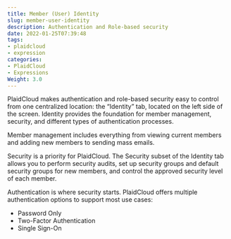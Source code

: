 ```yaml
---
title: Member (User) Identity
slug: member-user-identity
description: Authentication and Role-based security
date: 2022-01-25T07:39:48
tags:
- plaidcloud
- expression
categories:
- PlaidCloud
- Expressions
Weight: 3.0
---
```



PlaidCloud makes authentication and role-based security easy to control from one centralized location: the “Identity” tab, located on the left side of the screen. Identity provides the foundation for member management, security, and different types of authentication processes.

Member management includes everything from viewing current members and adding new members to sending mass emails.

Security is a priority for PlaidCloud. The Security subset of the Identity tab allows you to perform security audits, set up security groups and default security groups for new members, and control the approved security level of each member.

Authentication is where security starts. PlaidCloud offers multiple authentication options to support most use cases:

* Password Only
* Two-Factor Authentication
* Single Sign-On
